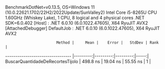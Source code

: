 
BenchmarkDotNet=v0.13.5, OS=Windows 11 (10.0.22621.1702/22H2/2022Update/SunValley2)
Intel Core i5-8265U CPU 1.60GHz (Whiskey Lake), 1 CPU, 8 logical and 4 physical cores
.NET SDK=6.0.402
  [Host]     : .NET 6.0.10 (6.0.1022.47605), X64 RyuJIT AVX2 [AttachedDebugger]
  DefaultJob : .NET 6.0.10 (6.0.1022.47605), X64 RyuJIT AVX2


                           Method |     Mean |    Error |   StdDev | Rank |
--------------------------------- |---------:|---------:|---------:|-----:|
 BuscarQuantidadeDeRecortesTijolo | 498.8 ns | 19.04 ns | 55.55 ns |    1 |
